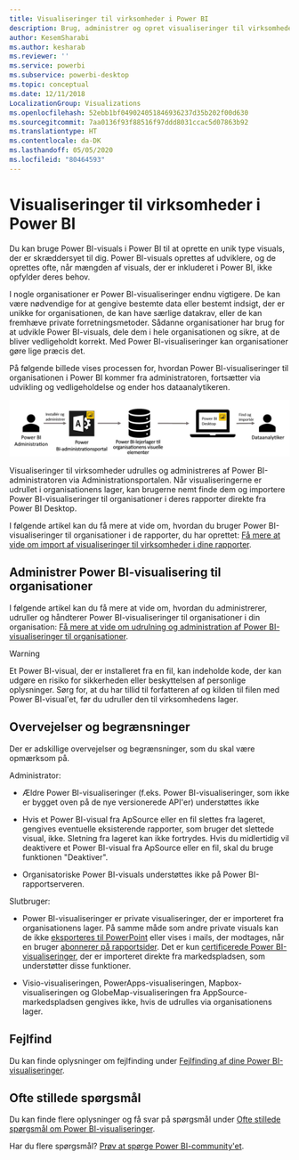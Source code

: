```yaml
---
title: Visualiseringer til virksomheder i Power BI
description: Brug, administrer og opret visualiseringer til virksomheder i Power BI
author: KesemSharabi
ms.author: kesharab
ms.reviewer: ''
ms.service: powerbi
ms.subservice: powerbi-desktop
ms.topic: conceptual
ms.date: 12/11/2018
LocalizationGroup: Visualizations
ms.openlocfilehash: 52ebb1bf049024051846936237d35b202f00d630
ms.sourcegitcommit: 7aa0136f93f88516f97ddd8031ccac5d07863b92
ms.translationtype: HT
ms.contentlocale: da-DK
ms.lasthandoff: 05/05/2020
ms.locfileid: "80464593"
---
```

# <a name="organizational-visuals-in-power-bi"></a>Visualiseringer til virksomheder i Power BI

Du kan bruge Power BI-visuals i Power BI til at oprette en unik type visuals, der er skræddersyet til dig. Power BI-visuals oprettes af udviklere, og de oprettes ofte, når mængden af visuals, der er inkluderet i Power BI, ikke opfylder deres behov.

I nogle organisationer er Power BI-visualiseringer endnu vigtigere. De kan være nødvendige for at gengive bestemte data eller bestemt indsigt, der er unikke for organisationen, de kan have særlige datakrav, eller de kan fremhæve private forretningsmetoder. Sådanne organisationer har brug for at udvikle Power BI-visuals, dele dem i hele organisationen og sikre, at de bliver vedligeholdt korrekt. Med Power BI-visualiseringer kan organisationer gøre lige præcis det.

På følgende billede vises processen for, hvordan Power BI-visualiseringer til organisationen i Power BI kommer fra administratoren, fortsætter via udvikling og vedligeholdelse og ender hos dataanalytikeren.

![Custom visual pic](media/power-bi-custom-visuals-organizational/custom-visual-org-01.jpg)

Visualiseringer til virksomheder udrulles og administreres af Power BI-administratoren via Administrationsportalen. Når visualiseringerne er udrullet i organisationens lager, kan brugerne nemt finde dem og importere Power BI-visualiseringer til organisationer i deres rapporter direkte fra Power BI Desktop.

I følgende artikel kan du få mere at vide om, hvordan du bruger Power BI-visualiseringer til organisationer i de rapporter, du har oprettet: [Få mere at vide om import af visualiseringer til virksomheder i dine rapporter](power-bi-custom-visuals.md).

## <a name="administer-organizational-power-bi-visuals"></a>Administrer Power BI-visualisering til organisationer

I følgende artikel kan du få mere at vide om, hvordan du administrerer, udruller og håndterer Power BI-visualiseringer til organisationer i din organisation: [Få mere at vide om udrulning og administration af Power BI-visualiseringer til organisationer](https://go.microsoft.com/fwlink/?linkid=866790).

> [!WARNING]
> Et Power BI-visual, der er installeret fra en fil, kan indeholde kode, der kan udgøre en risiko for sikkerheden eller beskyttelsen af personlige oplysninger. Sørg for, at du har tillid til forfatteren af og kilden til filen med Power BI-visual'et, før du udruller den til virksomhedens lager.

## <a name="considerations-and-limitations"></a>Overvejelser og begrænsninger

Der er adskillige overvejelser og begrænsninger, som du skal være opmærksom på.

Administrator:

* Ældre Power BI-visualiseringer (f.eks. Power BI-visualiseringer, som ikke er bygget oven på de nye versionerede API'er) understøttes ikke

* Hvis et Power BI-visual fra ApSource eller en fil slettes fra lageret, gengives eventuelle eksisterende rapporter, som bruger det slettede visual, ikke. Sletning fra lageret kan ikke fortrydes. Hvis du midlertidig vil deaktivere et Power BI-visual fra ApSource eller en fil, skal du bruge funktionen "Deaktiver".

* Organisatoriske Power BI-visuals understøttes ikke på Power BI-rapportserveren.

Slutbruger:

* Power BI-visualiseringer er private visualiseringer, der er importeret fra organisationens lager. På samme måde som andre private visuals kan de ikke [eksporteres til PowerPoint](https://docs.microsoft.com/power-bi/consumer/end-user-powerpoint) eller vises i mails, der modtages, når en bruger [abonnerer på rapportsider](https://docs.microsoft.com/power-bi/consumer/end-user-subscribe). Det er kun [certificerede Power BI-visualiseringer](power-bi-custom-visuals-certified.md), der er importeret direkte fra markedspladsen, som understøtter disse funktioner.

* Visio-visualiseringen, PowerApps-visualiseringen, Mapbox-visualiseringen og GlobeMap-visualiseringen fra AppSource-markedspladsen gengives ikke, hvis de udrulles via organisationens lager.

## <a name="troubleshoot"></a>Fejlfind

Du kan finde oplysninger om fejlfinding under [Fejlfinding af dine Power BI-visualiseringer](power-bi-custom-visuals-troubleshoot.md).

## <a name="faq"></a>Ofte stillede spørgsmål

Du kan finde flere oplysninger og få svar på spørgsmål under [Ofte stillede spørgsmål om Power BI-visualiseringer](power-bi-custom-visuals-faq.md#organizational-power-bi-visuals).

Har du flere spørgsmål? [Prøv at spørge Power BI-community'et](https://community.powerbi.com/).
